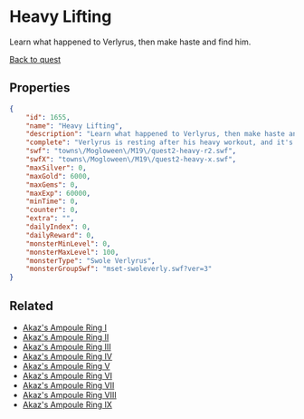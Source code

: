 # Heavy Lifting

Learn what happened to Verlyrus, then make haste and find him.

[Back to quest](../quests.md)

## Properties

```json
{
    "id": 1655,
    "name": "Heavy Lifting",
    "description": "Learn what happened to Verlyrus, then make haste and find him.",
    "complete": "Verlyrus is resting after his heavy workout, and it's time to trick or treat!",
    "swf": "towns\/Mogloween\/M19\/quest2-heavy-r2.swf",
    "swfX": "towns\/Mogloween\/M19\/quest2-heavy-x.swf",
    "maxSilver": 0,
    "maxGold": 6000,
    "maxGems": 0,
    "maxExp": 60000,
    "minTime": 0,
    "counter": 0,
    "extra": "",
    "dailyIndex": 0,
    "dailyReward": 0,
    "monsterMinLevel": 0,
    "monsterMaxLevel": 100,
    "monsterType": "Swole Verlyrus",
    "monsterGroupSwf": "mset-swoleverly.swf?ver=3"
}
```

## Related

- [Akaz's Ampoule Ring I](../items/19162-akaz-s-ampoule-ring-i.md)
- [Akaz's Ampoule Ring II](../items/19163-akaz-s-ampoule-ring-ii.md)
- [Akaz's Ampoule Ring III](../items/19164-akaz-s-ampoule-ring-iii.md)
- [Akaz's Ampoule Ring IV](../items/19165-akaz-s-ampoule-ring-iv.md)
- [Akaz's Ampoule Ring V](../items/19166-akaz-s-ampoule-ring-v.md)
- [Akaz's Ampoule Ring VI](../items/19167-akaz-s-ampoule-ring-vi.md)
- [Akaz's Ampoule Ring VII](../items/19168-akaz-s-ampoule-ring-vii.md)
- [Akaz's Ampoule Ring VIII](../items/19169-akaz-s-ampoule-ring-viii.md)
- [Akaz's Ampoule Ring IX](../items/19170-akaz-s-ampoule-ring-ix.md)

